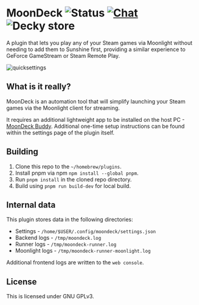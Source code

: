 # MoonDeck ![Status](https://github.com/FrogTheFrog/moondeck/actions/workflows/build.yaml/badge.svg) [![Chat](https://img.shields.io/badge/Chat-on%20discord-7289da.svg)](https://discord.com/invite/U88fbeHyzt) ![Decky store](https://img.shields.io/badge/dynamic/json?color=blue&label=Decky%20version&query=%24%5B%3F%28%40.name%3D%3D%27MoonDeck%27%29%5D.versions%5B0%5D.name&url=https%3A%2F%2Fplugins.deckbrew.xyz%2Fplugins)

A plugin that lets you play any of your Steam games via Moonlight without needing to add them to Sunshine first, providing a similar experience to GeForce GameStream or Steam Remote Play.

![quicksettings](.github/assets/quickmenu.png)

## What is it really?

MoonDeck is an automation tool that will simplify launching your Steam games via the Moonlight client for streaming.

It requires an additional lightweight app to be installed on the host PC - [MoonDeck Buddy](https://github.com/FrogTheFrog/moondeck-buddy). Additional one-time setup instructions can be found within the settings page of the plugin itself.

## Building

1. Clone this repo to the `~/homebrew/plugins`.
2. Install pnpm via npm `npm install --global pnpm`.
3. Run `pnpm install` in the cloned repo directory.
4. Build using `pnpm run build-dev` for local build.

## Internal data

This plugin stores data in the following directories:

* Settings - `/home/$USER/.config/moondeck/settings.json`
* Backend logs - `/tmp/moondeck.log`
* Runner logs - `/tmp/moondeck-runner.log`
* Moonlight logs - `/tmp/moondeck-runner-moonlight.log`

Additional frontend logs are written to the `web console`.

## License

This is licensed under GNU GPLv3.
